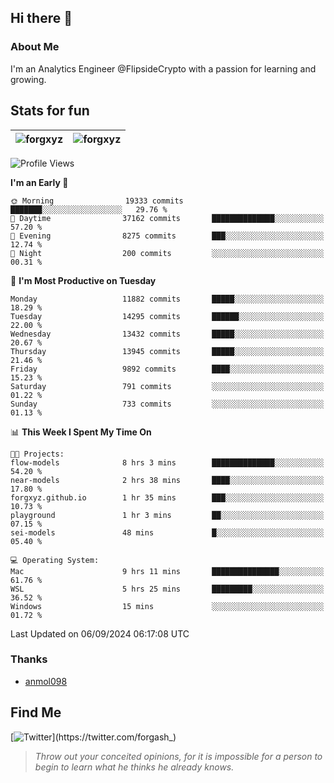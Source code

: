 ## Hi there 👋

### About Me

I'm an Analytics Engineer @FlipsideCrypto with a passion for learning and growing.
  
## Stats for fun

| <img align="center" src="https://github-readme-streak-stats.herokuapp.com/?user=forgxyz&theme=tokyonight" alt="forgxyz" /> | <img align="center" src="https://github-readme-stats.vercel.app/api?username=forgxyz&theme=tokyonight&show_icons=true" alt="forgxyz" /> |
| ------------- |------------- |


<!--START_SECTION:waka-->
![Profile Views](http://img.shields.io/badge/Profile%20Views-0-blue)

**I'm an Early 🐤** 

```text
🌞 Morning                19333 commits       ███████░░░░░░░░░░░░░░░░░░   29.76 % 
🌆 Daytime                37162 commits       ██████████████░░░░░░░░░░░   57.20 % 
🌃 Evening                8275 commits        ███░░░░░░░░░░░░░░░░░░░░░░   12.74 % 
🌙 Night                  200 commits         ░░░░░░░░░░░░░░░░░░░░░░░░░   00.31 % 
```
📅 **I'm Most Productive on Tuesday** 

```text
Monday                   11882 commits       █████░░░░░░░░░░░░░░░░░░░░   18.29 % 
Tuesday                  14295 commits       ██████░░░░░░░░░░░░░░░░░░░   22.00 % 
Wednesday                13432 commits       █████░░░░░░░░░░░░░░░░░░░░   20.67 % 
Thursday                 13945 commits       █████░░░░░░░░░░░░░░░░░░░░   21.46 % 
Friday                   9892 commits        ████░░░░░░░░░░░░░░░░░░░░░   15.23 % 
Saturday                 791 commits         ░░░░░░░░░░░░░░░░░░░░░░░░░   01.22 % 
Sunday                   733 commits         ░░░░░░░░░░░░░░░░░░░░░░░░░   01.13 % 
```


📊 **This Week I Spent My Time On** 

```text
🐱‍💻 Projects: 
flow-models              8 hrs 3 mins        ██████████████░░░░░░░░░░░   54.20 % 
near-models              2 hrs 38 mins       ████░░░░░░░░░░░░░░░░░░░░░   17.80 % 
forgxyz.github.io        1 hr 35 mins        ███░░░░░░░░░░░░░░░░░░░░░░   10.73 % 
playground               1 hr 3 mins         ██░░░░░░░░░░░░░░░░░░░░░░░   07.15 % 
sei-models               48 mins             █░░░░░░░░░░░░░░░░░░░░░░░░   05.40 % 

💻 Operating System: 
Mac                      9 hrs 11 mins       ███████████████░░░░░░░░░░   61.76 % 
WSL                      5 hrs 25 mins       █████████░░░░░░░░░░░░░░░░   36.52 % 
Windows                  15 mins             ░░░░░░░░░░░░░░░░░░░░░░░░░   01.72 % 
```


 Last Updated on 06/09/2024 06:17:08 UTC
<!--END_SECTION:waka-->

### Thanks
 - [anmol098](https://github.com/anmol098/waka-readme-stats/)
  
## Find Me
[![Twitter](https://img.shields.io/twitter/url/https/twitter.com/forgash_.svg?style=social&label=Follow%20%40forgash_)](https://twitter.com/forgash_)


> *Throw out your conceited opinions, for it is impossible for a person to begin to learn what he thinks he already knows.* 
